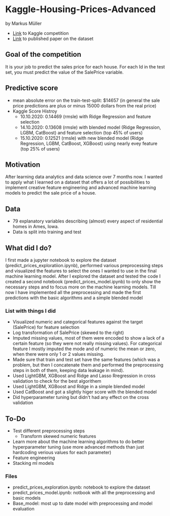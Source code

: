 # Kaggle-Housing-Prices-Advanced
by Markus Müller

- <a href='https://www.kaggle.com/c/house-prices-advanced-regression-techniques'>Link</a> to Kaggle competition 
- <a href='http://jse.amstat.org/v19n3/decock.pdf'>Link</a> to published paper on the dataset

## Goal of the competition
It is your job to predict the sales price for each house. For each Id in the test set, you must predict the value of the SalePrice variable.

## Predictive score 
- mean absolute error on the train-test-split: $14657 (in general the sale price predictions are plus or minus 15000 dollars from the real price)
- Kaggle Score Histroy
  - 10.10.2020: 0.14469 (rmsle) with Ridge Regression and feature selection
  - 14.10.2020: 0.13608 (rmsle) with blended model (Ridge Regression, LGBM, CatBoost) and feature selection (top 45% of users)
  - 15.10.2020: 0.12521 (rmsle) with new blended model (Ridge Regression, LGBM, CatBoost, XGBoost) using nearly evey feature (top 25% of users)

## Motivation
After learning data analytics and data science over 7 months now. I wanted to apply what I learned on a dataset that offers a lot of possibilities to implement creative feature engineering and advanced machine learning models to predict the sale price of a house.

## Data
- 79 explanatory variables describing (almost) every aspect of residential homes in Ames, Iowa.
- Data is split into training and test

## What did I do?
I first made a jupyter notebook to explore the dataset (predict_prices_exploratiion.ipynb), performed various preprocessing steps and visualized the features to select the ones I wanted to use in the final machine learning model. After I explored the dataset and tested the code I created a second notebook (predict_prices_model.ipynb) to only show the necessary steps and to focus more on the machine learning models. Till now I have implemented all the preprocessing and made the first predictions with the basic algorithms and a simple blended model


### List with things I did
- Visualized numeric and categorical features against the target (SalePrice) for feature selection
- Log transformation of SalePrice (skewed to the right)
- Imputed missing values, most of them were encoded to show a lack of a certain feature (so they were not really missing values). For categorical feature I mostly imputed the mode and of numeric the mean or zero, when there were only 1 or 2 values missing.
- Made sure that train and test set have the same features (which was a problem, but then I concatenate them and performed the preprocessing steps in both of them, keeping data leakage in mind).
- Used LightGBM, XGBoost and Ridge and Lasso Rregression in cross validation to check for the best algorithem
- Used LightGBM, XGBoost and Ridge in a simple blended model
- Used CatBoost and got a slightly higer score with the blended model
- Did hyperparameter tuning but didn't had any effect on the cross validation 


## To-Do
- Test different preprocessing steps
  - Transform skewed numeric features
- Learn more about the machine learning algorithms to do better hyperparameter tuning (use more advanced methods than just hardcoding verious values for each parameter)
- Feature engineering
- Stacking ml models


### Files
- predict_prices_exploration.ipynb: notebook to explore the dataset
- predict_prices_model.ipynb: notbook with all the preprocessing and basic models
- Base_model: most up to date model with preprocessing and model evaluation 
